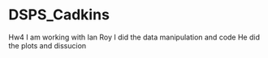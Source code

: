 # DSPS_Cadkins
Hw4 I am working with Ian Roy 
I did the data manipulation and code
He did the plots and dissucion 
